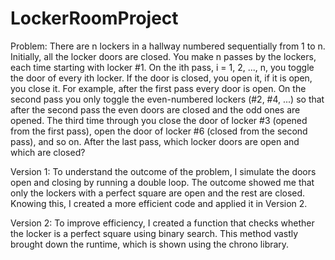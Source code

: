 # LockerRoomProject
Problem:
There are n lockers in a hallway numbered sequentially from 1 to n. Initially, all the locker doors are closed.  You make n passes by the lockers, each time starting with locker #1. On the ith pass, i = 1, 2, ..., n, you toggle the door of every ith locker. If the door is closed, you open it, if it is open, you close it. For example, after the first pass every door is open. On the second pass you only toggle the even-numbered lockers (#2, #4, ...) so that after the second pass the even doors are closed and the odd ones are opened. The third time through you close the door of locker #3 (opened from the first pass), open the door of locker #6 (closed from the second pass), and so on.  After the last pass, which locker doors are open and which are closed?

Version 1:
To understand the outcome of the problem, I simulate the doors open and closing by running a double loop. The outcome showed me that only the lockers with a perfect square are open and the rest are closed. Knowing this, I created a more efficient code and applied it in Version 2.

Version 2:
To improve efficiency, I created a function that checks whether the locker is a perfect square using binary search. This method vastly brought down the runtime, which is shown using the chrono library.
